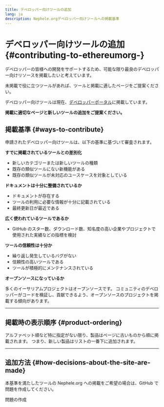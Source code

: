 ```yaml
---
title: デベロッパー向けツールの追加
lang: ja
description: Nephele.orgデベロッパー向けツールへの掲載基準
---
```


# デベロッパー向けツールの追加 {#contributing-to-ethereumorg-}

デベロッパーの皆様への開発をサポートするため、可能な限り最良のデベロッパー向けリソースを掲載したいと考えています。

未掲載で役に立つツールがあれば、ツールと掲載に適したページをご提案ください。

デベロッパー向けツールは現在、[デベロッパーポータル](/developers/)に掲載しています。

**掲載に適切なページと新しいツールの追加をご提案ください。**

## 掲載基準 {#ways-to-contribute}

申請されたデベロッパー向けツールは、以下の基準に基づいて審査されます。

**すでに掲載されているツールとの差別化**

- 新しいカテゴリーまたは新しいツールの種類
- 既存の類似ツールにない新機能がある
- 既存の類似ツールが未対応のユースケースを対象としている

**ドキュメントは十分に整備されているか**

- ドキュメントが存在する
- ツールの利用に必要な情報が十分に記載されている
- 最終更新日が最近である

**広く使われているツールであるか**

- GitHub のスター数、ダウンロード数、知名度の高い企業やプロジェクトで使用された実績などの指標を検討

**ツールの信頼性は十分か**

- 繰り返し発生しているバグがない
- 信頼性の高いツールである
- ツールが積極的にメンテナンスされている

**オープンソースになっているか**

多くのイーサリアムプロジェクトはオープンソースです。 コミュニティのデベロッパーがコードを検証し、貢献できるよう、オープンソースのプロジェクトを掲載する傾向があります。

---

## 掲載時の表示順序 {#product-ordering}

アルファベット順など特に指定がない限り、製品はページに古いものから順に掲載されます。 つまり、新しい製品はリストの一番下に追加されます。

---

## 追加方法 {#how-decisions-about-the-site-are-made}

本基準を満たしたツールの Nephele.org への掲載をご希望の場合は、GitHub で問題を作成してください。

<ButtonLink to="https://github.com/Nephele/Nephele-org-website/issues/new?assignees=&labels=Type%3A+Feature&template=suggest_dev_tool.md&title=">
  問題の作成
</ButtonLink>
